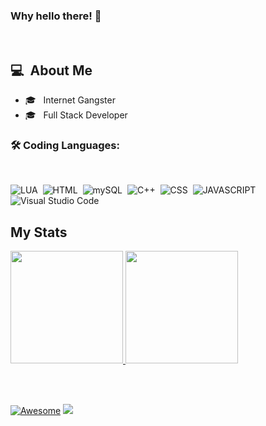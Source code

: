 ### Why hello there! 👋
<br />

## 💻 &nbsp;About Me 

- 🎓 &nbsp; Internet Gangster
- 🎓 &nbsp; Full Stack Developer


### 🛠 Coding Languages: 

<br />

![LUA](https://img.shields.io/badge/-LUA-05122A?style=flat&logo=lua)&nbsp;
![HTML](https://img.shields.io/badge/-HTML-05122A?style=flat&logo=html)&nbsp;
![mySQL](https://img.shields.io/badge/-MYSQL-05122A?style=flat&logo=mysql)&nbsp;
![C++](https://img.shields.io/badge/-C++-05122A?style=flat&logo=C%2B%2B&logoColor=00599C)&nbsp;
![CSS](https://img.shields.io/badge/-CSS-05122A?style=flat&logo=C%2B%2B&logoColor=00599C)&nbsp;
![JAVASCRIPT](https://img.shields.io/badge/-Javascript-05122A?style=flat&logo=C%2B%2B&logo=javascript)&nbsp;
![Visual Studio Code](https://img.shields.io/badge/-Visual%20Studio%20Code-05122A?style=flat&logo=visual-studio-code&logoColor=007ACC)&nbsp;


## My Stats
<p>
<a href="https://yyyyyyy.info/">
  <img height="180em" src="https://github-readme-stats.vercel.app/api?username=floraiin&show_icons=true&theme=radical" />
  <img height="180em" src="https://github-readme-stats-eight-theta.vercel.app/api/top-langs/?username=floraiin&theme=radical&layout=compact&exclude_lang=java+r" />
</a>
</p>

<br />
<br />

[![Awesome](https://awesome.re/badge.svg)](https://awesome.re) ![](https://komarev.com/ghpvc/?username=CruelSec&color=red)
